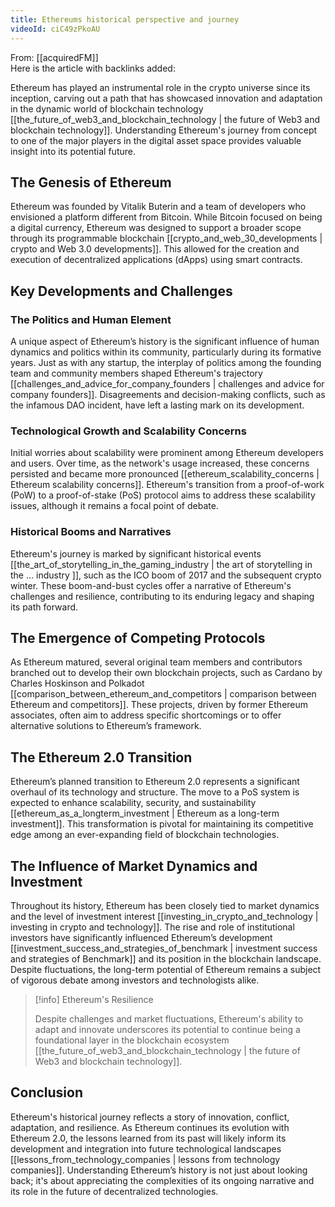 ```yaml
---
title: Ethereums historical perspective and journey
videoId: ciC49zPkoAU
---
```


From: [[acquiredFM]] <br/> 
Here is the article with backlinks added:

Ethereum has played an instrumental role in the crypto universe since its inception, carving out a path that has showcased innovation and adaptation in the dynamic world of blockchain technology [[the_future_of_web3_and_blockchain_technology | the future of Web3 and blockchain technology]]. Understanding Ethereum's journey from concept to one of the major players in the digital asset space provides valuable insight into its potential future.

## The Genesis of Ethereum

Ethereum was founded by Vitalik Buterin and a team of developers who envisioned a platform different from Bitcoin. While Bitcoin focused on being a digital currency, Ethereum was designed to support a broader scope through its programmable blockchain [[crypto_and_web_30_developments | crypto and Web 3.0 developments]]. This allowed for the creation and execution of decentralized applications (dApps) using smart contracts.

## Key Developments and Challenges

### The Politics and Human Element

A unique aspect of Ethereum’s history is the significant influence of human dynamics and politics within its community, particularly during its formative years. Just as with any startup, the interplay of politics among the founding team and community members shaped Ethereum's trajectory [[challenges_and_advice_for_company_founders | challenges and advice for company founders]]. Disagreements and decision-making conflicts, such as the infamous DAO incident, have left a lasting mark on its development.

### Technological Growth and Scalability Concerns

Initial worries about scalability were prominent among Ethereum developers and users. Over time, as the network's usage increased, these concerns persisted and became more pronounced [[ethereum_scalability_concerns | Ethereum scalability concerns]]. Ethereum's transition from a proof-of-work (PoW) to a proof-of-stake (PoS) protocol aims to address these scalability issues, although it remains a focal point of debate.

### Historical Booms and Narratives

Ethereum's journey is marked by significant historical events [[the_art_of_storytelling_in_the_gaming_industry | the art of storytelling in the ... industry ]], such as the ICO boom of 2017 and the subsequent crypto winter. These boom-and-bust cycles offer a narrative of Ethereum's challenges and resilience, contributing to its enduring legacy and shaping its path forward.

## The Emergence of Competing Protocols

As Ethereum matured, several original team members and contributors branched out to develop their own blockchain projects, such as Cardano by Charles Hoskinson and Polkadot [[comparison_between_ethereum_and_competitors | comparison between Ethereum and competitors]]. These projects, driven by former Ethereum associates, often aim to address specific shortcomings or to offer alternative solutions to Ethereum’s framework.

## The Ethereum 2.0 Transition

Ethereum’s planned transition to Ethereum 2.0 represents a significant overhaul of its technology and structure. The move to a PoS system is expected to enhance scalability, security, and sustainability [[ethereum_as_a_longterm_investment | Ethereum as a long-term investment]]. This transformation is pivotal for maintaining its competitive edge among an ever-expanding field of blockchain technologies.

## The Influence of Market Dynamics and Investment

Throughout its history, Ethereum has been closely tied to market dynamics and the level of investment interest [[investing_in_crypto_and_technology | investing in crypto and technology]]. The rise and role of institutional investors have significantly influenced Ethereum’s development [[investment_success_and_strategies_of_benchmark | investment success and strategies of Benchmark]] and its position in the blockchain landscape. Despite fluctuations, the long-term potential of Ethereum remains a subject of vigorous debate among investors and technologists alike.

> [!info] Ethereum's Resilience
> 
> Despite challenges and market fluctuations, Ethereum's ability to adapt and innovate underscores its potential to continue being a foundational layer in the blockchain ecosystem [[the_future_of_web3_and_blockchain_technology | the future of Web3 and blockchain technology]].

## Conclusion

Ethereum's historical journey reflects a story of innovation, conflict, adaptation, and resilience. As Ethereum continues its evolution with Ethereum 2.0, the lessons learned from its past will likely inform its development and integration into future technological landscapes [[lessons_from_technology_companies | lessons from technology companies]]. Understanding Ethereum’s history is not just about looking back; it's about appreciating the complexities of its ongoing narrative and its role in the future of decentralized technologies.